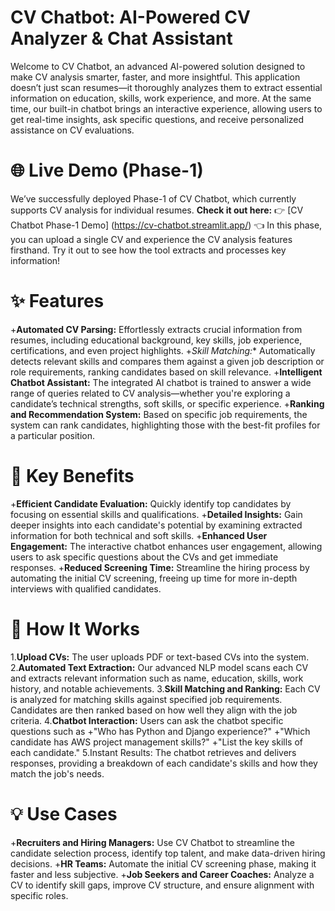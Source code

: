 # CV Chatbot: AI-Powered CV Analyzer & Chat Assistant

Welcome to CV Chatbot, an advanced AI-powered solution designed to make CV analysis smarter, faster, and more insightful. This application doesn’t just scan resumes—it thoroughly analyzes them to extract essential information on education, skills, work experience, and more. At the same time, our built-in chatbot brings an interactive experience, allowing users to get real-time insights, ask specific questions, and receive personalized assistance on CV evaluations.

# 🌐 Live Demo (Phase-1)
We’ve successfully deployed Phase-1 of CV Chatbot, which currently supports CV analysis for individual resumes.
**Check it out here:** 
👉 [CV Chatbot Phase-1 Demo] (https://cv-chatbot.streamlit.app/) 👈
In this phase, you can upload a single CV and experience the CV analysis features firsthand. Try it out to see how the tool extracts and processes key information!

# ✨ Features
+**Automated CV Parsing:** Effortlessly extracts crucial information from resumes, including educational background, key skills, job experience, certifications, and even project highlights.
+*Skill Matching:** Automatically detects relevant skills and compares them against a given job description or role requirements, ranking candidates based on skill relevance.
+**Intelligent Chatbot Assistant:** The integrated AI chatbot is trained to answer a wide range of queries related to CV analysis—whether you're exploring a candidate’s technical strengths, soft skills, or specific experience.
+**Ranking and Recommendation System:** Based on specific job requirements, the system can rank candidates, highlighting those with the best-fit profiles for a particular position.

# 🎯 Key Benefits
+**Efficient Candidate Evaluation:** Quickly identify top candidates by focusing on essential skills and qualifications.
+**Detailed Insights:** Gain deeper insights into each candidate's potential by examining extracted information for both technical and soft skills.
+**Enhanced User Engagement:** The interactive chatbot enhances user engagement, allowing users to ask specific questions about the CVs and get immediate responses.
+**Reduced Screening Time:** Streamline the hiring process by automating the initial CV screening, freeing up time for more in-depth interviews with qualified candidates.

# 🚀 How It Works
1.**Upload CVs:** The user uploads PDF or text-based CVs into the system.
2.**Automated Text Extraction:** Our advanced NLP model scans each CV and extracts relevant information such as name, education, skills, work history, and notable achievements.
3.**Skill Matching and Ranking:** Each CV is analyzed for matching skills against specified job requirements. Candidates are then ranked based on how well they align with the job criteria.
4.**Chatbot Interaction:** Users can ask the chatbot specific questions such as
  +"Who has Python and Django experience?"
  +"Which candidate has AWS project management skills?"
  +"List the key skills of each candidate."
5.Instant Results: The chatbot retrieves and delivers responses, providing a breakdown of each candidate's skills and how they match the job's needs.

# 💡 Use Cases
+**Recruiters and Hiring Managers:** Use CV Chatbot to streamline the candidate selection process, identify top talent, and make data-driven hiring decisions.
+**HR Teams:** Automate the initial CV screening phase, making it faster and less subjective.
+**Job Seekers and Career Coaches:** Analyze a CV to identify skill gaps, improve CV structure, and ensure alignment with specific roles.



